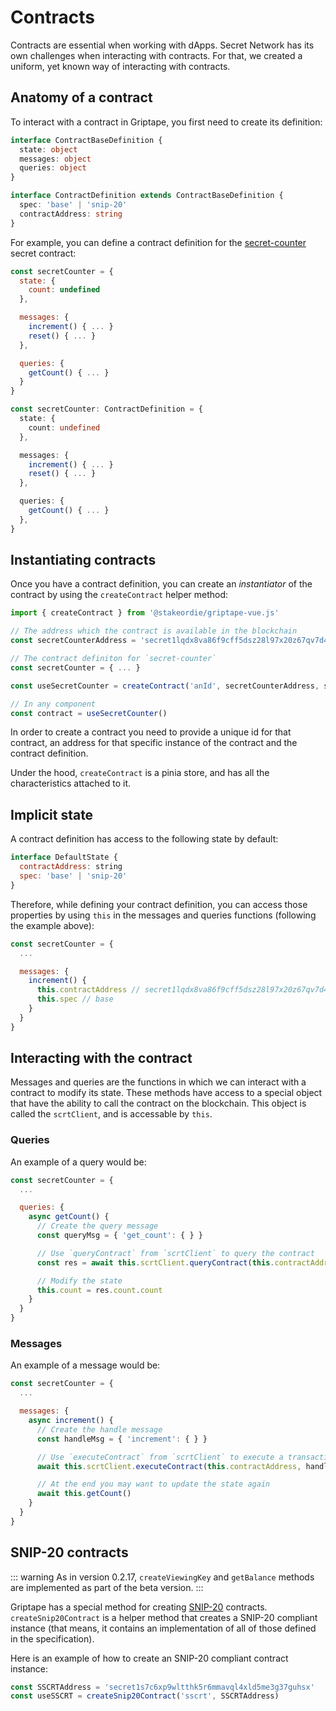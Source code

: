 # Contracts

Contracts are essential when working with dApps. Secret Network has its own challenges when interacting with
contracts. For that, we created a uniform, yet known way of interacting with contracts.

## Anatomy of a contract

To interact with a contract in Griptape, you first need to create its definition:

```ts
interface ContractBaseDefinition {
  state: object
  messages: object
  queries: object
}

interface ContractDefinition extends ContractBaseDefinition {
  spec: 'base' | 'snip-20'
  contractAddress: string
}
```

For example, you can define a contract definition for the [secret-counter](https://github.com/enigmampc/secret-counter)
secret contract:

```js [sc:JavaScript]
const secretCounter = {
  state: {
    count: undefined
  },

  messages: {
    increment() { ... }
    reset() { ... }
  },

  queries: {
    getCount() { ... }
  }
}
```

```ts [sc:TypeScript]
const secretCounter: ContractDefinition = {
  state: {
    count: undefined
  },

  messages: {
    increment() { ... }
    reset() { ... }
  },

  queries: {
    getCount() { ... }
  },
}
```

## Instantiating contracts


Once you have a contract definition, you can create an _instantiator_ of the contract by using the `createContract`
helper method:

```js
import { createContract } from '@stakeordie/griptape-vue.js'

// The address which the contract is available in the blockchain
const secretCounterAddress = 'secret1lqdx8va86f9cff5dsz28l97x20z67qv7d4npj8'

// The contract definiton for `secret-counter`
const secretCounter = { ... }

const useSecretCounter = createContract('anId', secretCounterAddress, secretCounter)

// In any component
const contract = useSecretCounter()
```

In order to create a contract you need to provide a unique id for that contract, an address for that specific instance
of the contract and the contract definition.

Under the hood, `createContract` is a pinia store, and has all the characteristics attached to it.

## Implicit state

A contract definition has access to the following state by default:

```js
interface DefaultState {
  contractAddress: string
  spec: 'base' | 'snip-20'
}
```

Therefore, while defining your contract definition, you can access those properties by using `this` in the messages and
queries functions (following the example above):

```js
const secretCounter = {
  ...

  messages: {
    increment() {
      this.contractAddress // secret1lqdx8va86f9cff5dsz28l97x20z67qv7d4npj8
      this.spec // base
    }
  }
}
```

## Interacting with the contract

Messages and queries are the functions in which we can interact with a contract to modify its state. These
methods have access to a special object that have the ability to call the contract on the blockchain. This object is
called the `scrtClient`, and is accessable by `this`.

### Queries

An example of a query would be:

```js
const secretCounter = {
  ...

  queries: {
    async getCount() {
      // Create the query message
      const queryMsg = { 'get_count': { } }

      // Use `queryContract` from `scrtClient` to query the contract
      const res = await this.scrtClient.queryContract(this.contractAddress, queryMsg)

      // Modify the state
      this.count = res.count.count
    }
  }
}
```

### Messages

An example of a message would be:

```js
const secretCounter = {
  ...

  messages: {
    async increment() {
      // Create the handle message
      const handleMsg = { 'increment': { } }

      // Use `executeContract` from `scrtClient` to execute a transaction
      await this.scrtClient.executeContract(this.contractAddress, handleMsg)

      // At the end you may want to update the state again
      await this.getCount()
    }
  }
}
```

## SNIP-20 contracts

::: warning
As in version 0.2.17, `createViewingKey` and `getBalance` methods are implemented as part of the beta version.
:::

Griptape has a special method for creating [SNIP-20](https://github.com/SecretFoundation/SNIPs/blob/master/SNIP-20.md)
contracts. `createSnip20Contract` is a helper method that creates a SNIP-20 compliant instance (that means, it contains
an implementation of all of those defined in the specification).

Here is an example of how to create an SNIP-20 compliant contract instance:

```js
const SSCRTAddress = 'secret1s7c6xp9wltthk5r6mmavql4xld5me3g37guhsx'
const useSSCRT = createSnip20Contract('sscrt', SSCRTAddress)
```
